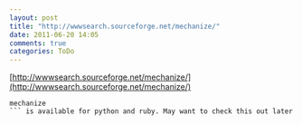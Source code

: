 ```yaml
---
layout: post
title: "http://wwwsearch.sourceforge.net/mechanize/"
date: 2011-06-20 14:05
comments: true
categories: ToDo
---
```

[http://wwwsearch.sourceforge.net/mechanize/](http://wwwsearch.sourceforge.net/mechanize/)


```
mechanize
``` is available for python and ruby. May want to check this out later


